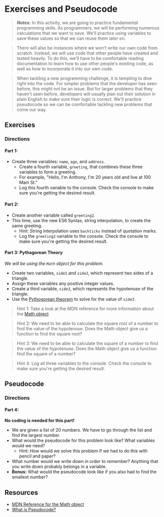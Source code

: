 # Exercises and Pseudocode

> ***Notes:*** In this activity, we are going to practice fundamental programming skills. As programmers, we will be performing numerous calculations that we want to save. We'll practice using variables to save these values so that we can reuse them later on.

> There will also be instances where we won't write our own code from scratch. Instead, we will use code that other people have created and tested heavily. To do this, we'll have to be comfortable reading documentation to learn how to use other people's existing code, as well as how to incorporate it into our own code.

> When tackling a new programming challenge, it is tempting to dive right into the code. For simpler problems that the developer has seen before, this might not be an issue. But for larger problems that they haven't seen before, developers will usually plan out their solution in plain English to make sure their logic is correct. We'll practice pseudocode so we can be comfortable tackling new problems that come our way.

## Exercises

### Directions

#### Part 1: 
  * Create three variables: `name`, `age`, and `address`.
	* Create a fourth variable, `greeting`, that combines these three variables to form a greeting.
    * For example, "Hello, I'm Anthony, I'm 20 years old and live at 100 Main St."
    * Log this fourth variable to the console. Check the console to make sure you're getting the desired result.
    
#### Part 2:
  * Create another variable called `greeting2`. 
  * This time, use the new ES6 Syntax, string interpolation, to create the same greeting.
    * Hint: String interpolation uses `backticks` instead of quotation marks.
    * Log the `greeting2` variable to the console. Check the console to make sure you're getting the desired result.

#### Part 3: Pythagorean Theory
_We will be using the `Math` object for this problem._

* Create two variables, `side1` and `side2`, which represent two sides of a triangle.
* Assign these variables any positive integer values.
* Create a third variable, `side3`, which represents the hypotenuse of the triangle.
* Use the [Pythogorean theorem](https://en.wikipedia.org/wiki/Pythagorean_theorem) to solve for the value of `side3`.

	
> Hint 1: Take a look at the MDN reference for more information about the [Math object](https://developer.mozilla.org/en-US/docs/Web/JavaScript/Reference/Global_Objects/Math)

> Hint 2: We need to be able to calculate the square root of a number to find the value of the hypotenuse. Does the Math object give us a function to find the square root?

> Hint 3: We need to be able to calculate the square of a number to find the value of the hypotenuse. Does the Math object give us a function find the square of a number?
	  
> Hint 4: Log all three variables to the console. Check the console to make sure you're getting the desired result.

## Pseudocode

### Directions
  
#### Part 4: 

**No coding is needed for this part!**

* We are given a list of 20 numbers. We have to go through the list and find the largest number.
* What would the pseudocode for this problem look like? What variables would we need?
	* Hint: How would we solve this problem if we had to do this with pencil and paper?
* What number would we write down in order to remember? Anything that you write down probably belongs in a variable.
* **Bonus:** What would the pseudocode look like if you also had to find the smallest number?

## Resources

* [MDN Reference for the Math object](https://developer.mozilla.org/en-US/docs/Web/JavaScript/Reference/Global_Objects/Math)
* [What is Pseudocode?](https://www.geeksforgeeks.org/how-to-write-a-pseudo-code/)
